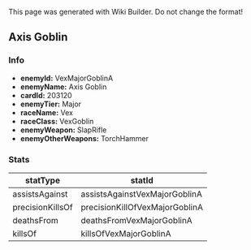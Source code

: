 <span class="wiki-builder">This page was generated with Wiki Builder. Do not change the format!</span>

## Axis Goblin
### Info
* **enemyId:** VexMajorGoblinA
* **enemyName:** Axis Goblin
* **cardId:** 203120
* **enemyTier:** Major
* **raceName:** Vex
* **raceClass:** VexGoblin
* **enemyWeapon:** SlapRifle
* **enemyOtherWeapons:** TorchHammer

### Stats
statType | statId
-------- | ------
assistsAgainst | assistsAgainstVexMajorGoblinA
precisionKillsOf | precisionKillOfVexMajorGoblinA
deathsFrom | deathsFromVexMajorGoblinA
killsOf | killsOfVexMajorGoblinA


